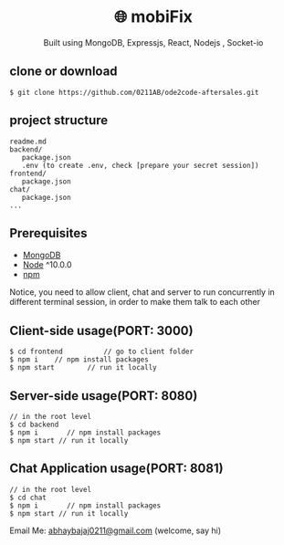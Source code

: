 <h1 align="center">
🌐 mobiFix
</h1>
<p align="center">
Built using MongoDB, Expressjs, React, Nodejs , Socket-io
</p>

## clone or download
```terminal
$ git clone https://github.com/0211AB/ode2code-aftersales.git
```

## project structure
```terminal
readme.md
backend/
   package.json
   .env (to create .env, check [prepare your secret session])
frontend/
   package.json
chat/
   package.json
...
```

## Prerequisites
- [MongoDB](https://gist.github.com/nrollr/9f523ae17ecdbb50311980503409aeb3)
- [Node](https://nodejs.org/en/download/) ^10.0.0
- [npm](https://nodejs.org/en/download/package-manager/)

Notice, you need to allow client, chat and server to run concurrently in different terminal session, in order to make them talk to each other

## Client-side usage(PORT: 3000)
```terminal
$ cd frontend          // go to client folder
$ npm i    // npm install packages
$ npm start        // run it locally
```

## Server-side usage(PORT: 8080)

```terminal
// in the root level
$ cd backend
$ npm i       // npm install packages
$ npm start // run it locally
```

## Chat Application usage(PORT: 8081)

```terminal
// in the root level
$ cd chat
$ npm i       // npm install packages
$ npm start // run it locally
```

Email Me: abhaybajaj0211@gmail.com (welcome, say hi)
